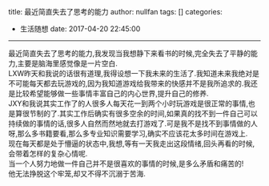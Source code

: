 title: 最近简直失去了思考的能力
author: nullfan
tags: []
categories:
  - 生活随想
date: 2017-04-20 22:45:00
---
最近简直失去了思考的能力,我发现当我想静下来看书的时候,完全失去了平静的能力,主要是脑海里感觉像是一片空白.  
LXW昨天和我说的话很有道理,我得设想一下我未来的生活了.我知道未来我绝对是不可能每天都去玩游戏的,因为我知道游戏给我带来的快感并不是我所追求的.我还是比较希望能够做一些事情丰富自己的内心世界,提升自己的修养.  
JXY和我说其实工作了的人很多人每天花一到两个小时玩游戏是很正常的事情,也是算很节制的了.其实工作后确实有很多空余的时间,如果真的找不到一件自己可以持续做的事情的话,很多人自然而然地就去打游戏了.可是我不是找不到事情做的人呀,那么多书籍要看,那么多专业知识需要学习,确实不应该花太多时间在游戏上.  
现在每天都是处于懵逼的状态中,我想,等有一天我走出这段情绪,回头再看的时候,会带着怎样的复杂心情呢.  
当一个人努力地做一件自己并不是很喜欢的事情的时候,是多么矛盾和痛苦的!  
他无法挣脱这个牢笼,却又不得不沉溺于苦海.  

